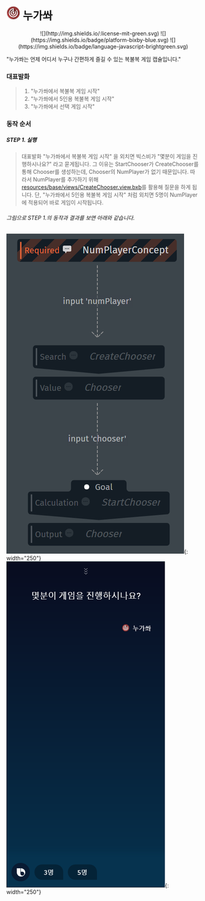 # <img width="36px" src="./assets/images/icon.png"/> 누가쏴
<center>
![](http://img.shields.io/:license-mit-green.svg)
![](https://img.shields.io/badge/platform-bixby-blue.svg)
![](https://img.shields.io/badge/language-javascript-brightgreen.svg)
</center>

"누가쏴는 언제 어디서 누구나 간편하게 즐길 수 있는 복불복 게임 캡슐입니다."

### 대표발화

> 1. "누가쏴에서 복불복 게임 시작"
> 2. "누가쏴에서 5인용 복불복 게임 시작"
> 3. "누가쏴에서 선택 게임 시작"

### 동작 순서

##### STEP 1. 실행
> 대표발화 "누가쏴에서 복불복 게임 시작" 을 외치면 빅스비가 "몇분이 게임을 진행하시나요?" 라고 묻게됩니다.
> 그 이유는 StartChooser가 CreateChooser를 통해 Chooser를 생성하는데, Chooser의 NumPlayer가 없기 때문입니다.
> 따라서 NumPlayer를 추가하기 위해 [resources/base/views/CreateChooser.view.bxb](./resources/base/views/CreateChooser.view.bxb)를 활용해 질문을 하게 됩니다.
> 단, "누가쏴에서 5인용 복불복 게임 시작" 처럼 외치면 5명이 NumPlayer에 적용되어 바로 게임이 시작됩니다.

###### 그림으로 STEP 1.의 동작과 결과를 보면 아래와 같습니다.
![](./assets/flow/step1.png){: width="250"}
![](./assets/flow/step1-view.png){: width="250"}